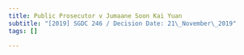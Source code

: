 ```yaml
---
title: Public Prosecutor v Jumaane Soon Kai Yuan
subtitle: "[2019] SGDC 246 / Decision Date: 21\_November\_2019"
tags: []

---
```

